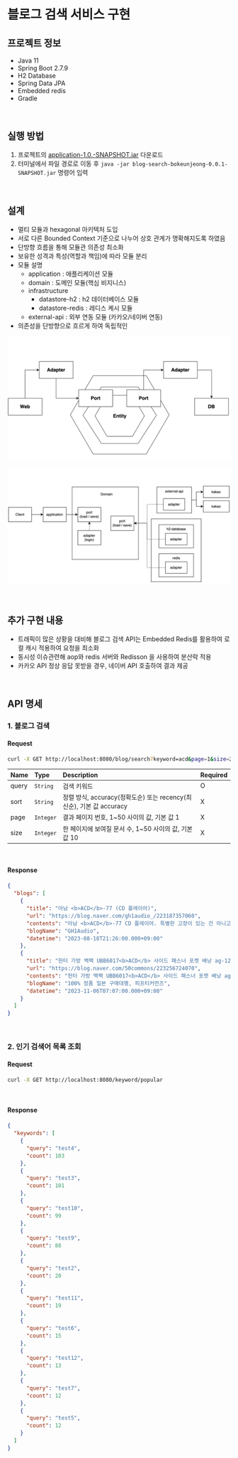 # 블로그 검색 서비스 구현 #

## 프로젝트 정보
- Java 11
- Spring Boot 2.7.9
- H2 Database
- Spring Data JPA
- Embedded redis
- Gradle
 
<br>

## 실행 방법
1. 프로젝트의 [application-1.0.-SNAPSHOT.jar](https://github.com/ldonghee/BlogSearch/blob/master/application-1.0-SNAPSHOT.jar) 다운로드
2. 터미널에서 파일 경로로 이동 후 `java -jar blog-search-bokeunjeong-0.0.1-SNAPSHOT.jar` 명령어 입력

<br>

## 설계
- 멀티 모듈과 hexagonal 아키텍처 도입
- 서로 다른 Bounded Context 기준으로 나누어 상호 관계가 명확해지도록 하였음
- 단방향 흐름을 통해 모듈관 의존성 최소화
- 보유한 성격과 특성(역할과 책임)에 따라 모듈 분리 
- 모듈 설명
  - application : 애플리케이션 모듈
  - domain : 도메인 모듈(핵심 비지니스)
  - infrastructure 
    - datastore-h2 : h2 데이터베이스 모듈
    - datastore-redis : 레디스 케시 모듈
  - external-api : 외부 연동 모듈 (카카오/네이버 연동)
- 의존성을 단방향으로 흐르게 하여 독립적인

![hexagonal 아키텍처](images/hexagonal.png)

![시스템 설계](images/architecture.png)

<br>

## 추가 구현 내용
- 트래픽이 많은 상황을 대비해 블로그 검색 API는 Embedded Redis를 활용하여 로컬 캐시 적용하여 요청을 최소화
- 동시성 이슈관련해 aop와 redis 서버와 Redisson 을 사용하여 분산락 적용 
- 카카오 API 정상 응답 못받을 경우, 네이버 API 호출하여 결과 제공


<br>

## API 명세
### 1. 블로그 검색
#### Request
```bash
curl -X GET http://localhost:8080/blog/search?keyword=acd&page=1&size=2&sort=accuracy
```
| Name  | Type      | Description                                                  | Required |
|:------| :-------- | :----------------------------------------------------------- | :------- |
| query | `String`  | 검색 키워드                                                  | O        |
| sort  | `String`  | 정렬 방식, accuracy(정확도순) 또는 recency(최신순), 기본 값 accuracy | X        |
| page  | `Integer` | 결과 페이지 번호, 1~50 사이의 값, 기본 값 1                  | X        |
| size  | `Integer` | 한 페이지에 보여질 문서 수, 1~50 사이의 값, 기본 값 10       | X        |

<br />

#### Response
```json
{
  "blogs": [
    {
      "title": "아남 <b>ACD</b>-77 (CD 플레이어)",
      "url": "https://blog.naver.com/gh1audio_/223187357060",
      "contents": "아남 <b>ACD</b>-77 CD 플레이어. 특별한 고장이 있는 건 아니고, 20여년전 새제품을 구입했는데, 많이 사용하지 않고 대부분의 시간을 방치상태로 둬서 제대로 작동이 될지 모르겠다고 한다. 아남이 만든 미니컴포넌트 77시리즈의 구성품으로, 중고시장에서 지금도 여전히 인기가 많은 베스트셀러중 하나이다. 예방정비 특별한...",
      "blogName": "GH1Audio",
      "datetime": "2023-08-18T21:26:00.000+09:00"
    },
    {
      "title": "헌터 가방 백팩 UBB6017<b>ACD</b> 사이드 패스너 포켓 배낭 ag-1226",
      "url": "https://blog.naver.com/50commons/223256724070",
      "contents": "헌터 가방 백팩 UBB6017<b>ACD</b> 사이드 패스너 포켓 배낭 ag-1226 : 피프티커먼즈 클릭하시면 구입하실 수 있는 쇼핑몰로 이동합니다. smartstore.naver.com 일본에서 직배송하는 100% 정품 제품 입니다 ​ ​ 헌터 가방 백팩 UBB6017<b>ACD</b> 사이드 패스너 포켓 배낭 ag-1226 ​ HUNTER HanaHana 전자기 ManaHana 자기 1 : UBB6017<b>ACD</b>...",
      "blogName": "100% 정품 일본 구매대행, 피프티커먼즈",
      "datetime": "2023-11-06T07:07:00.000+09:00"
    }
  ]
}
```

<br/>

### 2. 인기 검색어 목록 조회

#### Request
```bash
curl -X GET http://localhost:8080/keyword/popular
```

<br/>

#### Response
```json
{
  "keywords": [
    {
      "query": "test4",
      "count": 103
    },
    {
      "query": "test3",
      "count": 101
    },
    {
      "query": "test10",
      "count": 99
    },
    {
      "query": "test9",
      "count": 88
    },
    {
      "query": "test2",
      "count": 20
    },
    {
      "query": "test11",
      "count": 19
    },
    {
      "query": "test6",
      "count": 15
    },
    {
      "query": "test12",
      "count": 13
    },
    {
      "query": "test7",
      "count": 12
    },
    {
      "query": "test5",
      "count": 12
    }
  ]
}
```

<br/>